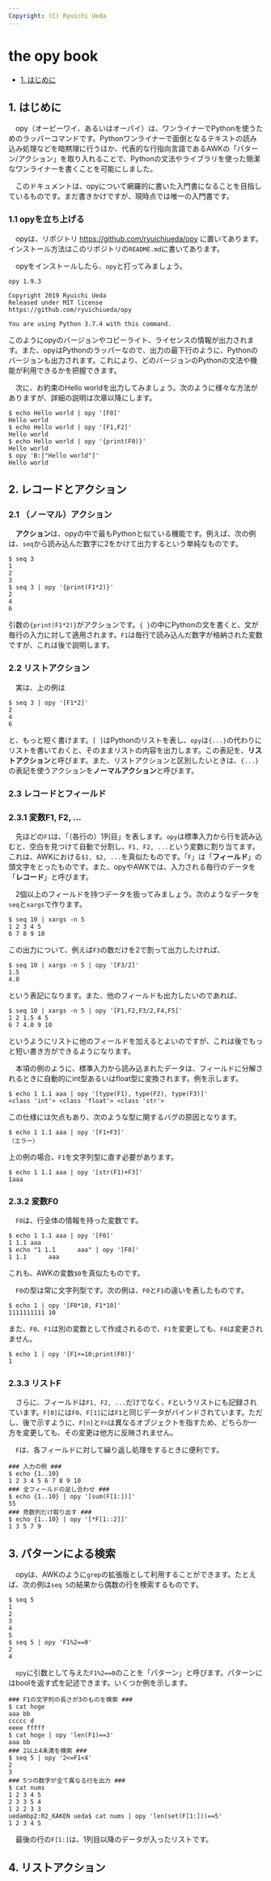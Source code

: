 ```yaml
---
Copyright: (C) Ryuichi Ueda
---
```


# the opy book

* [1. はじめに](/?page=opy_intro)

## 1. はじめに

　opy（オーピーワイ、あるいはオーパイ）は、ワンライナーでPythonを使うためのラッパーコマンドです。Pythonワンライナーで面倒となるテキストの読み込み処理などを暗黙理に行うほか、代表的な行指向言語であるAWKの「パターン/アクション」を取り入れることで、Pythonの文法やライブラリを使った簡潔なワンライナーを書くことを可能にしました。

　このドキュメントは、opyについて網羅的に書いた入門書になることを目指しているものです。まだ書きかけですが、現時点では唯一の入門書です。

### 1.1 opyを立ち上げる

　opyは、リポジトリ https://github.com/ryuichiueda/opy に置いてあります。インストール方法はこのリポジトリの`README.md`に書いてあります。

　opyをインストールしたら、`opy`と打ってみましょう。


```
opy 1.9.3

Copyright 2019 Ryuichi Ueda
Released under MIT license
https://github.com/ryuichiueda/opy

You are using Python 3.7.4 with this command.
```

このようにopyのバージョンやコピーライト、ライセンスの情報が出力されます。また、opyはPythonのラッパーなので、出力の最下行のように、Pythonのバージョンも出力されます。これにより、どのバージョンのPythonの文法や機能が利用できるかを把握できます。


　次に、お約束のHello worldを出力してみましょう。次のように様々な方法がありますが、詳細の説明は次章以降にします。

```
$ echo Hello world | opy '[F0]'
Hello world
$ echo Hello world | opy '[F1,F2]'
Hello world
$ echo Hello world | opy '{print(F0)}'
Hello world
$ opy 'B:["Hello world"]'
Hello world
```

## 2. レコードとアクション

### 2.1 （ノーマル）アクション

　**アクション**は、opyの中で最もPythonと似ている機能です。例えば、次の例は、`seq`から読み込んだ数字に2をかけて出力するという単純なものです。

```
$ seq 3
1
2
3
$ seq 3 | opy '{print(F1*2)}'
2
4
6
```

引数の`{print(F1*2)}`がアクションです。`{ }`の中にPythonの文を書くと、文が毎行の入力に対して適用されます。`F1`は毎行で読み込んだ数字が格納された変数ですが、これは後で説明します。

### 2.2 リストアクション

　実は、上の例は

```
$ seq 3 | opy '[F1*2]'
2
4
6
```

と、もっと短く書けます。`[ ]`はPythonのリストを表し、`opy`は`{...}`の代わりにリストを書いておくと、そのままリストの内容を出力します。この表記を、**リストアクション**と呼びます。また、リストアクションと区別したいときは、`{...}`の表記を使うアクションを**ノーマルアクション**と呼びます。


### 2.3 レコードとフィールド

### 2.3.1 変数F1, F2, ...

　先ほどの`F1`は、「（各行の）1列目」を表します。`opy`は標準入力から行を読み込むと、空白を見つけて自動で分割し、`F1, F2, ...`という変数に割り当てます。これは、AWKにおける`$1, $2, ...`を真似たものです。「`F`」は「**フィールド**」の頭文字をとったものです。また、opyやAWKでは、入力される毎行のデータを「**レコード**」と呼びます。


　2個以上のフィールドを持つデータを扱ってみましょう。次のようなデータを`seq`と`xargs`で作ります。

```
$ seq 10 | xargs -n 5
1 2 3 4 5
6 7 8 9 10
```

この出力について、例えば`F3`の数だけを2で割って出力したければ、

```
$ seq 10 | xargs -n 5 | opy '[F3/2]'
1.5
4.0
```

という表記になります。また、他のフィールドも出力したいのであれば、

```
$ seq 10 | xargs -n 5 | opy '[F1,F2,F3/2,F4,F5]'
1 2 1.5 4 5
6 7 4.0 9 10
```

というようにリストに他のフィールドを加えるとよいのですが、これは後でもっと短い書き方ができるようになります。

　本項の例のように、標準入力から読み込まれたデータは、フィールドに分解されるときに自動的にint型あるいはfloat型に変換されます。例を示します。

```
$ echo 1 1.1 aaa | opy '[type(F1), type(F2), type(F3)]' 
<class 'int'> <class 'float'> <class 'str'>
```

この仕様には欠点もあり、次のような型に関するバグの原因となります。

```
$ echo 1 1.1 aaa | opy '[F1+F3]'
（エラー）
```

上の例の場合、`F1`を文字列型に直す必要があります。

```
$ echo 1 1.1 aaa | opy '[str(F1)+F3]'
1aaa
```

### 2.3.2 変数F0

　`F0`は、行全体の情報を持った変数です。

```
$ echo 1 1.1 aaa | opy '[F0]'
1 1.1 aaa
$ echo "1 1.1      aaa" | opy '[F0]'
1 1.1      aaa
```

これも、AWKの変数`$0`を真似たものです。


　`F0`の型は常に文字列型です。次の例は、`F0`と`F1`の違いを表したものです。

```
$ echo 1 | opy '[F0*10, F1*10]'
1111111111 10
```

また、`F0`、`F1`は別の変数として作成されるので、`F1`を変更しても、`F0`は変更されません。

```
$ echo 1 | opy '{F1+=10;print(F0)}'
1
```

### 2.3.3 リストF

　さらに、フィールドは`F1, F2, ...`だけでなく、`F`というリストにも記録されています。`F[0]`には`F0`、`F[1]`には`F1`と同じデータがバインドされています。ただし、後で示すように、`F[n]`と`Fn`は異なるオブジェクトを指すため、どちらか一方を変更しても、その変更は他方に反映されません。


　`F`は、各フィールドに対して繰り返し処理をするときに便利です。

```
### 入力の例 ###
$ echo {1..10} 
1 2 3 4 5 6 7 8 9 10
### 全フィールドの足し合わせ ###
$ echo {1..10} | opy '[sum(F[1:])]'
55
### 奇数列だけ取り出す ###
$ echo {1..10} | opy '[*F[1::2]]'
1 3 5 7 9
```


## 3. パターンによる検索


　opyは、AWKのように`grep`の拡張版として利用することができます。たとえば、次の例は`seq 5`の結果から偶数の行を検索するものです。

```
$ seq 5
1
2
3
4
5
$ seq 5 | opy 'F1%2==0'
2
4
```


　`opy`に引数として与えた`F1%2==0`のことを「パターン」と呼びます。パターンにはboolを返す式を記述できます。いくつか例を示します。

```
### F1の文字列の長さが3のものを検索 ###
$ cat hoge
aaa bb
ccccc d
eeee fffff
$ cat hoge | opy 'len(F1)==3'
aaa bb
### 2以上4未満を検索 ###
$ seq 5 | opy '2<=F1<4'
2
3
### 5つの数字が全て異なる行を出力 ###
$ cat nums 
1 2 3 4 5
2 3 3 5 4
1 2 2 3 3
uedambp2:R2_KAKEN ueda$ cat nums | opy 'len(set(F[1:]))==5'
1 2 3 4 5
```

　最後の行の`F[1:]`は、1列目以降のデータが入ったリストです。

## 4. リストアクション

